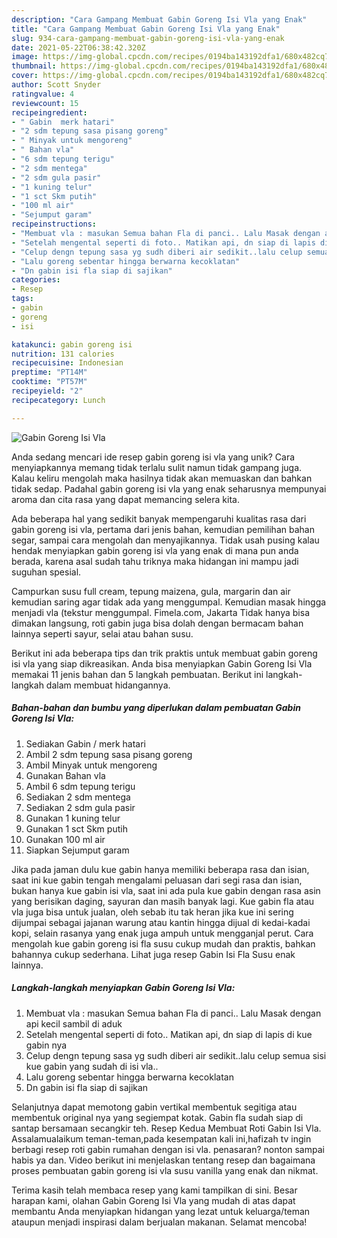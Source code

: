 ```yaml
---
description: "Cara Gampang Membuat Gabin Goreng Isi Vla yang Enak"
title: "Cara Gampang Membuat Gabin Goreng Isi Vla yang Enak"
slug: 934-cara-gampang-membuat-gabin-goreng-isi-vla-yang-enak
date: 2021-05-22T06:38:42.320Z
image: https://img-global.cpcdn.com/recipes/0194ba143192dfa1/680x482cq70/gabin-goreng-isi-vla-foto-resep-utama.jpg
thumbnail: https://img-global.cpcdn.com/recipes/0194ba143192dfa1/680x482cq70/gabin-goreng-isi-vla-foto-resep-utama.jpg
cover: https://img-global.cpcdn.com/recipes/0194ba143192dfa1/680x482cq70/gabin-goreng-isi-vla-foto-resep-utama.jpg
author: Scott Snyder
ratingvalue: 4
reviewcount: 15
recipeingredient:
- " Gabin  merk hatari"
- "2 sdm tepung sasa pisang goreng"
- " Minyak untuk mengoreng"
- " Bahan vla"
- "6 sdm tepung terigu"
- "2 sdm mentega"
- "2 sdm gula pasir"
- "1 kuning telur"
- "1 sct Skm putih"
- "100 ml air"
- "Sejumput garam"
recipeinstructions:
- "Membuat vla : masukan Semua bahan Fla di panci.. Lalu Masak dengan api kecil sambil di aduk"
- "Setelah mengental seperti di foto.. Matikan api, dn siap di lapis di kue gabin nya"
- "Celup dengn tepung sasa yg sudh diberi air sedikit..lalu celup semua sisi kue gabin yang sudah di isi vla.."
- "Lalu goreng sebentar hingga berwarna kecoklatan"
- "Dn gabin isi fla siap di sajikan"
categories:
- Resep
tags:
- gabin
- goreng
- isi

katakunci: gabin goreng isi 
nutrition: 131 calories
recipecuisine: Indonesian
preptime: "PT14M"
cooktime: "PT57M"
recipeyield: "2"
recipecategory: Lunch

---
```



![Gabin Goreng Isi Vla](https://img-global.cpcdn.com/recipes/0194ba143192dfa1/680x482cq70/gabin-goreng-isi-vla-foto-resep-utama.jpg)

Anda sedang mencari ide resep gabin goreng isi vla yang unik? Cara menyiapkannya memang tidak terlalu sulit namun tidak gampang juga. Kalau keliru mengolah maka hasilnya tidak akan memuaskan dan bahkan tidak sedap. Padahal gabin goreng isi vla yang enak seharusnya mempunyai aroma dan cita rasa yang dapat memancing selera kita.

Ada beberapa hal yang sedikit banyak mempengaruhi kualitas rasa dari gabin goreng isi vla, pertama dari jenis bahan, kemudian pemilihan bahan segar, sampai cara mengolah dan menyajikannya. Tidak usah pusing kalau hendak menyiapkan gabin goreng isi vla yang enak di mana pun anda berada, karena asal sudah tahu triknya maka hidangan ini mampu jadi suguhan spesial.

Campurkan susu full cream, tepung maizena, gula, margarin dan air kemudian saring agar tidak ada yang menggumpal. Kemudian masak hingga menjadi vla (tekstur menggumpal. Fimela.com, Jakarta Tidak hanya bisa dimakan langsung, roti gabin juga bisa dolah dengan bermacam bahan lainnya seperti sayur, selai atau bahan susu.


Berikut ini ada beberapa tips dan trik praktis untuk membuat gabin goreng isi vla yang siap dikreasikan. Anda bisa menyiapkan Gabin Goreng Isi Vla memakai 11 jenis bahan dan 5 langkah pembuatan. Berikut ini langkah-langkah dalam membuat hidangannya.

<!--inarticleads1-->

##### Bahan-bahan dan bumbu yang diperlukan dalam pembuatan Gabin Goreng Isi Vla:

1. Sediakan  Gabin / merk hatari
1. Ambil 2 sdm tepung sasa pisang goreng
1. Ambil  Minyak untuk mengoreng
1. Gunakan  Bahan vla
1. Ambil 6 sdm tepung terigu
1. Sediakan 2 sdm mentega
1. Sediakan 2 sdm gula pasir
1. Gunakan 1 kuning telur
1. Gunakan 1 sct Skm putih
1. Gunakan 100 ml air
1. Siapkan Sejumput garam


Jika pada jaman dulu kue gabin hanya memiliki beberapa rasa dan isian, saat ini kue gabin tengah mengalami peluasan dari segi rasa dan isian, bukan hanya kue gabin isi vla, saat ini ada pula kue gabin dengan rasa asin yang berisikan daging, sayuran dan masih banyak lagi. Kue gabin fla atau vla juga bisa untuk jualan, oleh sebab itu tak heran jika kue ini sering dijumpai sebagai jajanan warung atau kantin hingga dijual di kedai-kadai kopi, selain rasanya yang enak juga ampuh untuk mengganjal perut. Cara mengolah kue gabin goreng isi fla susu cukup mudah dan praktis, bahkan bahannya cukup sederhana. Lihat juga resep Gabin Isi Fla Susu enak lainnya. 

<!--inarticleads2-->

##### Langkah-langkah menyiapkan Gabin Goreng Isi Vla:

1. Membuat vla : masukan Semua bahan Fla di panci.. Lalu Masak dengan api kecil sambil di aduk
1. Setelah mengental seperti di foto.. Matikan api, dn siap di lapis di kue gabin nya
1. Celup dengn tepung sasa yg sudh diberi air sedikit..lalu celup semua sisi kue gabin yang sudah di isi vla..
1. Lalu goreng sebentar hingga berwarna kecoklatan
1. Dn gabin isi fla siap di sajikan


Selanjutnya dapat memotong gabin vertikal membentuk segitiga atau membentuk original nya yang segiempat kotak. Gabin fla sudah siap di santap bersamaan secangkir teh. Resep Kedua Membuat Roti Gabin Isi Vla. Assalamualaikum teman-teman,pada kesempatan kali ini,hafizah tv ingin berbagi resep roti gabin rumahan dengan isi vla. penasaran? nonton sampai habis ya dan. Video berikut ini menjelaskan tentang resep dan bagaimana proses pembuatan gabin goreng isi vla susu vanilla yang enak dan nikmat. 

Terima kasih telah membaca resep yang kami tampilkan di sini. Besar harapan kami, olahan Gabin Goreng Isi Vla yang mudah di atas dapat membantu Anda menyiapkan hidangan yang lezat untuk keluarga/teman ataupun menjadi inspirasi dalam berjualan makanan. Selamat mencoba!
